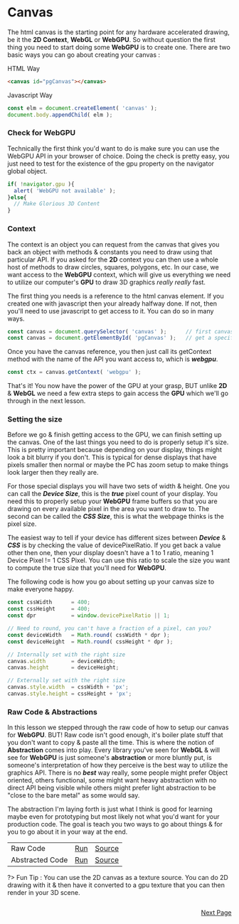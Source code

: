 # Canvas

The html canvas is the starting point for any hardware accelerated drawing, be it the **2D Context**, **WebGL** or **WebGPU**. So without question the first thing you need to start doing some **WebGPU** is to create one. There are two basic ways you can go about creating your canvas :

HTML Way
```html
<canvas id="pgCanvas"></canvas>
```

Javascript Way
```js
const elm = document.createElement( 'canvas' );
document.body.appendChild( elm );
```

### Check for WebGPU
Technically the first think you'd want to do is make sure you can use the WebGPU API in your browser of choice. Doing the check is pretty easy, you just need to test for the existence of the gpu property on the navigator global object.

```js
if( !navigator.gpu ){
  alert( 'WebGPU not available' );
}else{
  // Make Glorious 3D Content
}
```

### Context
The context is an object you can request from the canvas that gives you back an object with methods & constants you need to draw using that particular API. If you asked for the **2D** context you can then use a whole host of methods to draw circles, squares, polygons, etc. In our case, we want access to the **WebGPU** context, which will give us everything we need to utilize our computer's **GPU** to draw 3D graphics *really really* fast.

The first thing you needs is a reference to the html canvas element. If you created one with javascript then your already halfway done. If not, then you'll need to use javascript to get access to it. You can do so in many ways.

```js
const canvas = document.querySelector( 'canvas' );      // first canvas available
const canvas = document.getElementById( 'pgCanvas' );   // get a specific one with an id 
```

Once you have the canvas reference, you then just call its getContext method with the name of the API you want access to, which is ***webgpu***.

```js
const ctx = canvas.getContext( 'webgpu' );
```

That's it! You now have the power of the GPU at your grasp, BUT unlike **2D** & **WebGL** we need a few extra steps to gain access the **GPU** which we'll go through in the next lesson.

### Setting the size
Before we go & finish getting access to the GPU, we can finish setting up the canvas. One of the last things you need to do is properly setup it's size. This is pretty important because depending on your display, things might look a bit blurry if you don't. This is typical for dense displays that have pixels smaller then normal or maybe the PC has zoom setup to make things look larger then they really are.

For those special displays you will have two sets of width & height. One you can call the ***Device Size***, this is the ***true*** pixel count of your display. You need this to properly setup your **WebGPU** frame buffers so that you are drawing on every available pixel in the area you want to draw to. The second can be called the ***CSS Size***, this is what the webpage thinks is the pixel size.

The easiest way to tell if your device has different sizes between ***Device*** & ***CSS*** is by checking the value of devicePixelRatio. If you get back a value other then one, then your display doesn't have a 1 to 1 ratio, meaning 1 Device Pixel != 1 CSS Pixel. You can use this ratio to scale the size you want to compute the true size that you'll need for **WebGPU**.

The following code is how you go about setting up your canvas size to make everyone happy.
```js
const cssWidth      = 400;
const cssHeight     = 400;
const dpr           = window.devicePixelRatio || 1;

// Need to round, you can't have a fraction of a pixel, can you?
const deviceWidth   = Math.round( cssWidth * dpr );
const deviceHeight  = Math.round( cssHeight * dpr );

// Internally set with the right size
canvas.width        = deviceWidth;
canvas.height       = deviceHeight;

// Externally set with the right size
canvas.style.width  = cssWidth + 'px';
canvas.style.height = cssHeight + 'px';
```

### Raw Code & Abstractions
In this lesson we stepped through the raw code of how to setup our canvas for **WebGPU**. BUT! Raw code isn't good enough, it's boiler plate stuff that you don't want to copy & paste all the time. This is where the notion of **Abstraction** comes into play. Every library you've seen for **WebGL** & will see for **WebGPU** is just someone's **abstraction** or more bluntly put, is someone's interpretation of how they perceive is the best way to utilize the graphics API. There is no ***best*** way really, some people might prefer Object oriented, others functional, some might want heavy abstraction with no direct API being visible while others might prefer light abstraction to be "close to the bare metal" as some would say.

The abstraction I'm laying forth is just what I think is good for learning maybe even for prototyping but most likely not what you'd want for your production code. The goal is teach you two ways to go about things & for you to go about it in your way at the end.

||||
| - | -: | -: |
| Raw Code | <a href="/learn_webgpu/lessons/001_canvas/raw_code.html" target="_blank">Run</a> | <a href="https://github.com/sketchpunklabs/learn_webgpu/blob/main/lessons/001_canvas/raw_code.html" target="_blank">Source</a>
| Abstracted Code | <a href="/learn_webgpu/lessons/001_canvas/abstract_code.html" target="_blank">Run</a> | <a href="https://github.com/sketchpunklabs/learn_webgpu/blob/main/lessons/001_canvas/abstract_code.html" target="_blank">Source</a>


?> Fun Tip : You can use the 2D canvas as a texture source. You can do 2D drawing with it & then have it converted to a gpu texture that you can then render in your 3D scene.

<div style="float:right">

[Next Page](/lessons/002_context/index.md)

</div>